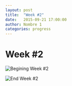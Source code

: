 ```yaml
---
layout: post
title:  "Week #2"
date:   2015-09-21 17:00:00
author: Nombre 1
categories: progress
---
```


# Week #2

![Begining Week #2]({{site.baseurl}}/assets/week-progress/w2-begin.png)

![End Week #2]({{site.baseurl}}/assets/week-progress/w2-end.png)
